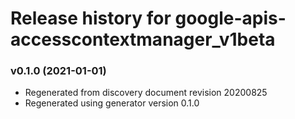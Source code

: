 # Release history for google-apis-accesscontextmanager_v1beta

### v0.1.0 (2021-01-01)

* Regenerated from discovery document revision 20200825
* Regenerated using generator version 0.1.0

